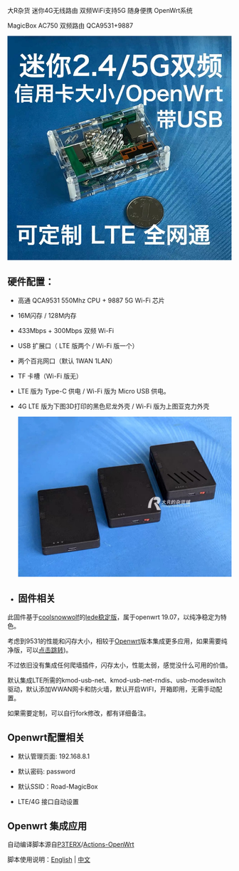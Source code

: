 大R杂货 迷你4G无线路由 双频WiFi支持5G 随身便携 OpenWrt系统

MagicBox AC750 双频路由 QCA9531+9887

![](https://raw.githubusercontent.com/Road-tech/Road-blog-Figure/main/2021/12/29-11-14-55-IMG_2409.JPG)

## 硬件配置：

- 高通 QCA9531 550Mhz CPU + 9887 5G Wi-Fi 芯片

- 16M闪存 / 128M内存

- 433Mbps + 300Mbps 双频 Wi-Fi

- USB 扩展口（ LTE 版两个 / Wi-Fi 版一个）

- 两个百兆网口（默认 1WAN 1LAN）

- TF 卡槽（Wi-Fi 版无）

- LTE 版为 Type-C 供电 / Wi-Fi 版为 Micro USB 供电。

- 4G LTE 版为下图3D打印的黑色尼龙外壳 / Wi-Fi 版为上图亚克力外壳
  
  ![](https://raw.githubusercontent.com/Road-tech/Road-blog-Figure/main/2021/12/29-11-14-45-IMG_2410.JPG)

- ## 固件相关

此固件基于[coolsnowwolf](https://github.com/coolsnowwolf)的[lede稳定版](https://github.com/coolsnowwolf/openwrt)，属于openwrt 19.07，以纯净稳定为特色。

考虑到9531的性能和闪存大小，相较于[Openwrt](https://github.com/Road-tech/Openwrt-AC750-QCA9531-9887)版本集成更多应用，如果需要纯净版，可以[点击跳转](https://github.com/Road-tech/Openwrt-AC750-QCA9531-9887))。

不过依旧没有集成任何爬墙插件，闪存太小，性能太弱，感觉没什么可用的价值。

默认集成LTE所需的kmod-usb-net、kmod-usb-net-rndis、usb-modeswitch驱动，默认添加WWAN网卡和防火墙，默认开启WIFI，开箱即用，无需手动配置。

如果需要定制，可以自行fork修改，都有详细备注。

## Openwrt配置相关

- 默认管理页面: 192.168.8.1

- 默认密码: password

- 默认SSID：Road-MagicBox

- LTE/4G 接口自动设置

## Openwrt 集成应用

自动编译脚本源自[P3TERX](https://github.com/P3TERX)/[Actions-OpenWrt](https://github.com/P3TERX/Actions-OpenWrt)

脚本使用说明：[English](https://github.com/P3TERX/Actions-OpenWrt) | [中文](https://p3terx.com/archives/build-openwrt-with-github-actions.html)
